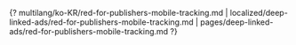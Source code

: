 {? multilang/ko-KR/red-for-publishers-mobile-tracking.md | localized/deep-linked-ads/red-for-publishers-mobile-tracking.md | pages/deep-linked-ads/red-for-publishers-mobile-tracking.md ?}
